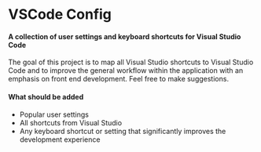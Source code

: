 # VSCode Config

#### A collection of user settings and keyboard shortcuts for Visual Studio Code

The goal of this project is to map all Visual Studio shortcuts to Visual Studio Code and to improve the general workflow within the application with an emphasis on front end development. Feel free to make suggestions.

#### What should be added

* Popular user settings
* All shortcuts from Visual Studio
* Any keyboard shortcut or setting that significantly improves the development experience
